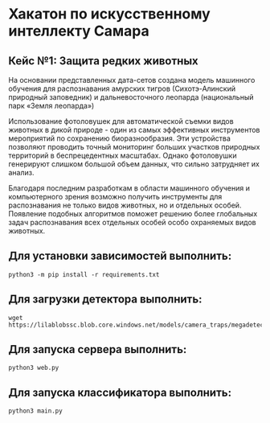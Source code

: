 # Хакатон по искусственному интеллекту Самара
## Кейс №1: Защита редких животных

На основании представленных дата-сетов создана модель машинного обучения для распознавания амурских тигров (Сихотэ-Алинский природный заповедник) и дальневосточного леопарда (национальный парк «Земля леопарда»)

Использование фотоловушек для автоматической съемки видов животных в дикой природе - один из самых эффективных инструментов мероприятий по сохранению биоразнообразия. Эти устройства позволяют проводить точный мониторинг больших участков природных территорий в беспрецедентных масштабах. Однако фотоловушки генерируют слишком большой объем данных, что сильно затрудняет их анализ.

Благодаря последним разработкам в области машинного обучения и компьютерного зрения возможно получить инструменты для распознавания не только видов животных, но и отдельных особей. Появление подобных алгоритмов поможет решению более глобальных задач распознавания всех отдельных особей особо охраняемых видов животных.

## Для установки зависимостей выполнить:

    python3 -m pip install -r requirements.txt

## Для загрузки детектора выполнить:

    wget https://lilablobssc.blob.core.windows.net/models/camera_traps/megadetector/md_v4.1.0/md_v4.1.0.pb

## Для запуска сервера выполнить:
    
    python3 web.py

## Для запуска классификатора выполнить:

    python3 main.py

